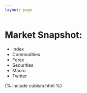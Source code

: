```yaml
---
layout: page
---
```


<div class="post">
	<h1 class = "pageTitle">Market Snapshot:</h1>
	<ul>
		<li>Index</li>
		<li>Commodities</li>
		<li>Forex</a></li>
		<li>Securities</li>
		<li>Macro</li>
		<li>Twitter</li>
	</ul>

<!-- CUBISM EXTRA! -->
{% include cubism.html %}

</div>
